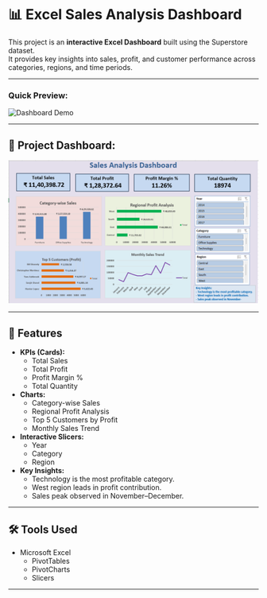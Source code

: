 # 📊 Excel Sales Analysis Dashboard

This project is an **interactive Excel Dashboard** built using the Superstore dataset.  
It provides key insights into sales, profit, and customer performance across categories, regions, and time periods.  

---

### Quick Preview:
![Dashboard Demo](Dashboard_Demo.gif)

---

## 🎥 Project Dashboard:
![Dashboard Demo](Image-Dashboard-Preview.png)

---

## 🚀 Features
- **KPIs (Cards):**
  - Total Sales
  - Total Profit
  - Profit Margin %
  - Total Quantity
- **Charts:**
  - Category-wise Sales
  - Regional Profit Analysis
  - Top 5 Customers by Profit
  - Monthly Sales Trend
- **Interactive Slicers:**
  - Year
  - Category
  - Region
- **Key Insights:**
  - Technology is the most profitable category.  
  - West region leads in profit contribution.  
  - Sales peak observed in November–December. 

---

## 🛠 Tools Used
- Microsoft Excel  
  - PivotTables  
  - PivotCharts  
  - Slicers  

---

